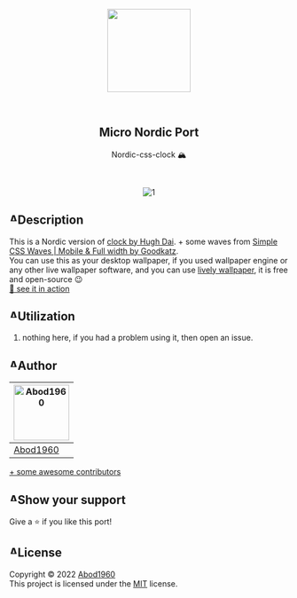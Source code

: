 <p align="center">
    <img src="https://i.imgur.com/xDQfTqK.png" width = 150rem/>
</p>
<br>
<h2 align="center"> <b>Micro Nordic Port</b> </h2>
<p align="center">Nordic-css-clock 🏔
</p>

<br>
<div align="center">
  
![1](https://i.imgur.com/zZG2moX.png)

</div>

<h2 style="display: flex; flex-direction: row; justify-content: start;"> <img width="15px" alt="Abod1960" src="https://i.imgur.com/9dexckH.png"> Description</h2>

This is a Nordic version of [clock by Hugh Dai](https://codepen.io/HughDai/pen/MKKXJp). + some waves from [Simple CSS Waves | Mobile & Full width by
Goodkatz](https://codepen.io/goodkatz/pen/LYPGxQz).<br>
You can use this as your desktop wallpaper, if you used wallpaper engine or any other live wallpaper software, and you can use [lively wallpaper](https://rocksdanister.github.io/lively/), it is free and open-source 😉<br>
[💠 see it in action](https://micro-nordic.github.io/Nordic-css-clock/)

<h2 style="display: flex; flex-direction: row; justify-content: start;"> <img width="15px" alt="Abod1960" src="https://i.imgur.com/TzoPeWE.png"> Utilization</h2>

1. nothing here, if you had a problem using it, then open an issue.


  
<h2 style="display: flex; flex-direction: row; justify-content: start;"> <img width="15px" alt="Abod1960" src="https://i.imgur.com/89PM7QC.png"> Author</h2>




<a href="https://github.com/Abod1960" alt=""><img width="100" alt="Abod1960" src="https://avatars.githubusercontent.com/u/79435005?v=4"></a> |
--- |
<a alt="Abod1960" href="https://github.com/Abod1960">Abod1960</a> |


[+ some awesome contributors](https://github.com/Micro-Nordic/Nordic-css-clock/graphs/contributors)
  
<h2 style="display: flex; flex-direction: row; justify-content: start;"> <img width="15px" alt="Abod1960" src="https://i.imgur.com/zaTDMta.png"> Show your support</h2>

Give a ⭐️ if you like this port!
  
<h2 style="display: flex; flex-direction: row; justify-content: start;"> <img width="15px" alt="Abod1960" src="https://i.imgur.com/oUWxDRu.png"> License</h2>

Copyright © 2022 [Abod1960](https://github.com/Abod1960)<br>
This project is licensed under the [MIT](https://github.com/Micro-Nordic/Nordic-css-clock/blob/main/LICENSE) license.<br>


